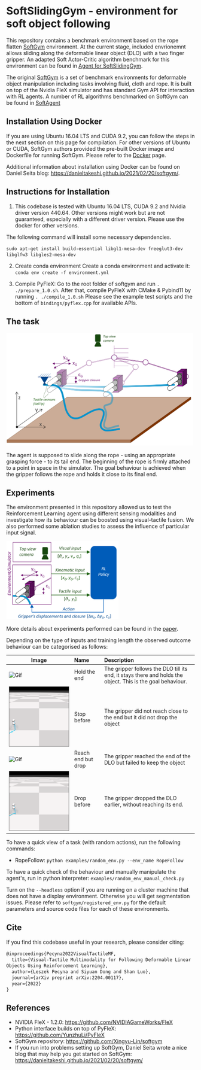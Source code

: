 # SoftSlidingGym - environment for soft object following
This repository contains a benchmark environment based on the rope flatten <a href="https://github.com/Xingyu-Lin/softgym">SoftGym</a> environment.
At the current stage, included envrionemnt allows sliding along the deformable linear object (DLO) with a two finger gripper.
An adapted Soft Actor-Critic algorithm benchmark for this environment can be found in [Agent for SoftSlidingGym](https://github.com/lpecyna/SoftSlidingAgent).

The original <a href="https://sites.google.com/view/softgym/home">SoftGym</a> is a set of benchmark environments for deformable object manipulation including tasks involving fluid, cloth and rope. It is built on top of the Nvidia FleX simulator and has standard Gym API for interaction with RL agents. A number of RL algorithms benchmarked on SoftGym can be found in <a href="https://github.com/Xingyu-Lin/softagent">SoftAgent</a>

## Installation Using Docker
If you are using Ubuntu 16.04 LTS and CUDA 9.2, you can follow the steps in the next section on this page for compilation. For other versions of Ubuntu or CUDA, SoftGym authors provided the pre-built Docker image and Dockerfile for running SoftGym. Please refer to the [Docker](docker/docker.md) page.

Additional information about installation using Docker can be found on Daniel Seita blog: https://danieltakeshi.github.io/2021/02/20/softgym/.

## Instructions for Installation 
1. This codebase is tested with Ubuntu 16.04 LTS, CUDA 9.2 and Nvidia driver version 440.64. Other versions might work but are not guaranteed, especially with a different driver version. Please use the docker for other versions.

The following command will install some necessary dependencies.
```
sudo apt-get install build-essential libgl1-mesa-dev freeglut3-dev libglfw3 libgles2-mesa-dev
```

2. Create conda environment
Create a conda environment and activate it: `conda env create -f environment.yml`

3. Compile PyFleX: Go to the root folder of softgym and run `. ./prepare_1.0.sh`. After that, compile PyFleX with CMake & Pybind11 by running `. ./compile_1.0.sh` Please see the example test scripts and the bottom of `bindings/pyflex.cpp` for available APIs.
 
## The task

<img src="./examples/Task_overview.png" alt="cover" width="500"/>

The agent is supposed to slide along the rope - using an appropriate grasping force - to its tail end. The beginning of the rope is firmly attached to a point in space in the simulator.
The goal behaviour is achieved when the gripper follows the rope and holds it close to its final end.

## Experiments
The environment presented in this repository allowed us to test the Reinforcement Learning agent using different sensing modalities and investigate how its behaviour
can be boosted using visual-tactile fusion. We also performed some ablation studies to assess the influence of particular input signal.

<img src="./examples/Agent_v2.png" alt="cover2" width="300"/>

More details about experiments performed can be found in the [paper](https://arxiv.org/abs/2204.00117).


Depending on the type of inputs and training length the observed outcome behaviour can be categorised as follows:

| Image                                     | Name                                                               | Description                                                                                                |
|-------------------------------------------|:-------------------------------------------------------------------|:-----------------------------------------------------------------------------------------------------------|
| ![Gif](./examples/Reach_end_hold.gif)     | Hold the end                                                       | The gripper follows the DLO till its end, it stays there and holds the object. This is the goal behaviour. |
| ![Gif](./examples/Stop_before.gif)        | Stop before                                                        | The gripper did not reach close to the end but it did not drop the object                                    |
| ![Gif](./examples/Reach_end_but_drop.gif) | Reach end but drop                                                 | The gripper reached the end of the DLO but failed to keep the object                                       |
| ![Gif](./examples/Drop_before.gif)        | Drop before                                                        | The gripper dropped the DLO earlier, without reaching its end.                                             |

   
To have a quick view of a task (with random actions), run the following commands:

- RopeFollow: `python examples/random_env.py --env_name RopeFollow`

To have a quick check of the behaviour and manually manipulate the agent's, run in python interpreter:
`examples/random_env_manual_check.py`

Turn on the `--headless` option if you are running on a cluster machine that does not have a display environment. Otherwise you will get segmentation issues. Please refer to `softgym/registered_env.py` for the default parameters and source code files for each of these environments.

## Cite
If you find this codebase useful in your research, please consider citing:
```
@inproceedings{Pecyna2022VisualTactileMF,
  title={Visual-Tactile Multimodality for Following Deformable Linear Objects Using Reinforcement Learning},
  author={Leszek Pecyna and Siyuan Dong and Shan Luo},
  journal={arXiv preprint arXiv:2204.00117},
  year={2022}
}
```

## References
- NVIDIA FleX - 1.2.0: https://github.com/NVIDIAGameWorks/FleX
- Python interface builds on top of PyFleX: https://github.com/YunzhuLi/PyFleX
- SoftGym repository: https://github.com/Xingyu-Lin/softgym
- If you run into problems setting up SoftGym, Daniel Seita wrote a nice blog that may help you get started on SoftGym: https://danieltakeshi.github.io/2021/02/20/softgym/
